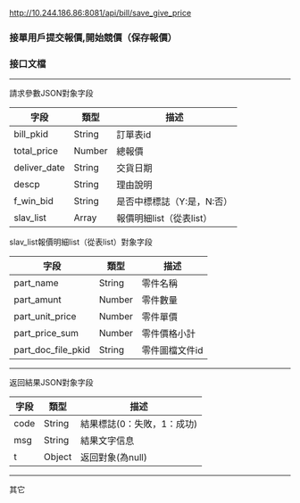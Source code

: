 http://10.244.186.86:8081/api/bill/save_give_price

### 接單用戶提交報價,開始競價（保存報價）

### 接口文檔

***

請求參數JSON對象字段

| 字段         | 類型   | 描述                       |
| ------------ | ------ | -------------------------- |
| bill_pkid    | String | 訂單表id                   |
| total_price  | Number | 總報價                     |
| deliver_date | String | 交貨日期                   |
| descp        | String | 理由說明                   |
| f_win_bid    | String | 是否中標標誌（Y:是，N:否） |
| slav_list    | Array  | 報價明細list（從表list）   |

slav_list報價明細list（從表list）對象字段

| 字段               | 類型   | 描述           |
| ------------------ | ------ | -------------- |
| part_name          | String | 零件名稱       |
| part_amunt         | Number | 零件數量       |
| part_unit_price    | Number | 零件單價       |
| part_price_sum     | Number | 零件價格小計   |
| part_doc_file_pkid | String | 零件圖檔文件id |

***

返回結果JSON對象字段

| 字段 | 類型   | 描述                       |
| ---- | ------ | -------------------------- |
| code | String | 結果標誌(0：失敗，1：成功) |
| msg  | String | 結果文字信息               |
| t    | Object | 返回對象(為null)           |

***

其它

